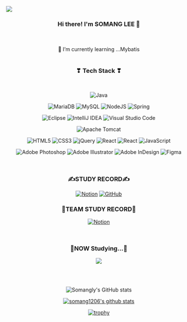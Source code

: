 
<img src="https://capsule-render.vercel.app/api?type=waving&color=auto&height=200&section=header&text=내용입력&fontSize=90" />

<div align="center">


### Hi there! I'm SOMANG LEE 👋

</br>

<!--
**somang1206/somang1206** is a ✨ _special_ ✨ repository because its `README.md` (this file) appears on your GitHub profile.

Here are some ideas to get you started:

- 👯 I’m looking to collaborate on ...
- 🤔 I’m looking for help with ...
- 💬 Ask me about ...
- 📫 How to reach me: ...
- 😄 Pronouns: ...
- ⚡ Fun fact: ...



-->


 </br>
 🌱 I’m currently learning ...Mybatis

</div>

</br>

<div align="center">
<h3 align="center"><b>❣ Tech Stack ❣</b></h3>
</br>
<p align="center">

![Java](https://img.shields.io/badge/java-fce6ea?style=flat&logo=openjdk&logoColor=white)


![MariaDB](https://img.shields.io/badge/MariaDB-fce6ea?style=flat&logo=mariadb&logoColor=white)
![MySQL](https://img.shields.io/badge/mysql-fce6ea.svg?style=flat&logo=mysql&logoColor=white)
![NodeJS](https://img.shields.io/badge/node.js-fce6ea?style=flat&logo=node.js&logoColor=white)
![Spring](https://img.shields.io/badge/spring-fce6ea.svg?style=flat&logo=spring&logoColor=white)


![Eclipse](https://img.shields.io/badge/Eclipse-fce6ea.svg?style=flat&logo=Eclipse&logoColor=white)
![IntelliJ IDEA](https://img.shields.io/badge/IntelliJIDEA-fce6ea.svg?style=flat&logo=intellij-idea&logoColor=white)
![Visual Studio Code](https://img.shields.io/badge/Visual%20Studio%20Code-fce6ea.svg?style=flat&logo=visual-studio-code&logoColor=white)

![Apache Tomcat](https://img.shields.io/badge/apache%20tomcat-fce6ea.svg?style=flat&logo=apache-tomcat&logoColor=black)


![HTML5](https://img.shields.io/badge/html5-fce6ea.svg?style=flat&logo=html5&logoColor=white)
![CSS3](https://img.shields.io/badge/css3-fce6ea.svg?style=flat&logo=css3&logoColor=white)
![jQuery](https://img.shields.io/badge/jquery-fce6ea.svg?style=flat&logo=jquery&logoColor=white)
![React](https://img.shields.io/badge/react-fce6ea.svg?style=flat&logo=react&logoColor=%2361DAFB)
![React](https://img.shields.io/badge/react-fce6ea.svg?style=flat&logo=react&logoColor=%2361DAFB)
![JavaScript](https://img.shields.io/badge/javascript-fce6ea.svg?style=flat&logo=javascript&logoColor=white)

![Adobe Photoshop](https://img.shields.io/badge/adobe%20photoshop-fce6ea.svg?style=flat&logo=adobe%20photoshop&logoColor=white)
![Adobe Illustrator](https://img.shields.io/badge/adobe%20illustrator-fce6ea.svg?style=flat&logo=adobe%20illustrator&logoColor=white)
![Adobe InDesign](https://img.shields.io/badge/Adobe%20InDesign-fce6ea?style=flat&logo=adobeindesign&logoColor=white)
![Figma](https://img.shields.io/badge/figma-fce6ea.svg?style=flat&logo=figma&logoColor=white)
</p>


</br>



<h3><b>✍STUDY RECORD✍</b></h3>

<a href="https://www.notion.so/82aca361e2c14584b15f1aff0f22508a">![Notion](https://img.shields.io/badge/Notion-%23000000.svg?style=flat-square&logo=notion&logoColor=white)</a>
<a href="https://github.com/somang1206">![GitHub](https://img.shields.io/badge/github-%23121011.svg?style=flat-square&logo=github&logoColor=white)</a>


<h3><b>🤝TEAM STUDY RECORD🤝</b></h3>

<a href="https://www.notion.so/yunjinius/DBDBD-fe2c74c88aaa4320baa9b8ed7b45a4b7">![Notion](https://img.shields.io/badge/Notion-%23000000.svg?style=flat-square&logo=notion&logoColor=white)</a>


</br>
<h3 align="center"><b>🧾NOW Studying...🧾</b></h3>

<img src="https://img.shields.io/badge/TypeScript-5682E1?style=flat-square&logo=TypeScript&logoColor=white"></a>

</br></br>

![Somangly's GitHub stats](https://github-readme-stats.vercel.app/api?username=somang1206&show_icons=true&theme=radical)


[![somang1206's github stats](https://github-readme-stats.vercel.app/api/top-langs/?username=somang1206&show_icons=true&hide_border=true&title_color=004386&icon_color=004386&layout=compact)](https://github.com/somang1206)


[![trophy](https://github-profile-trophy.vercel.app/?username=somang1206)](https://github.com/ryo-ma/github-profile-trophy)

</br>

<!-- [![Solved.ac
somang1206](http://mazassumnida.wtf/api/v2/generate_badge?boj={handle})](https://solved.ac/{handle}) -->

</br>





</div>
